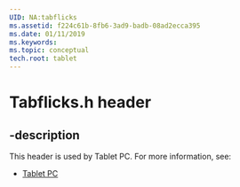 ```yaml
---
UID: NA:tabflicks
ms.assetid: f224c61b-8fb6-3ad9-badb-08ad2ecca395
ms.date: 01/11/2019
ms.keywords: 
ms.topic: conceptual
tech.root: tablet
---
```


# Tabflicks.h header


## -description


This header is used by Tablet PC. For more information, see:

- [Tablet PC](../_tablet/index.md)


